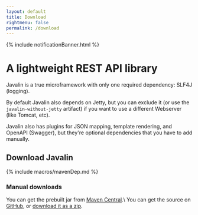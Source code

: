 ```yaml
---
layout: default
title: Download
rightmenu: false
permalink: /download
---
```


{% include notificationBanner.html %}

<h1 class="no-margin-top">A lightweight REST API library</h1>

Javalin is a true microframework with only one required dependency: SLF4J (logging).

By default Javalin also depends on Jetty, but you can exclude it (or use the `javalin-without-jetty` artifact)
if you want to use a different Webserver (like Tomcat, etc).

Javalin also has plugins for JSON mapping, template rendering, and OpenAPI (Swagger), but they're
optional dependencies that you have to add manually.

## Download Javalin
{% include macros/mavenDep.md %}

### Manual downloads
You can get the prebuilt jar from [Maven Central](https://repo1.maven.org/maven2/io/javalin/javalin/).\\
You can get the source on [GitHub](https://github.com/tipsy/javalin), or [download it as a zip](https://github.com/tipsy/javalin/archive/master.zip).
